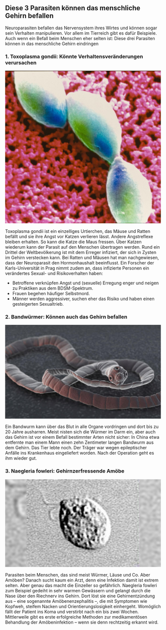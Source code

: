 ## Diese 3 Parasiten können das menschliche Gehirn befallen

Neuroparasiten befallen das Nervensystem ihres Wirtes und können sogar sein Verhalten manipulieren. Vor allem im Tierreich gibt es dafür Beispiele. Auch wenn ein Befall beim Menschen eher selten ist: Diese drei Parasiten können in das menschliche Gehirn eindringen





### 1. Toxoplasma gondii: Könnte Verhaltensveränderungen verursachen
![toxa](TOXOPLASMA-GONDII.jpg)

Toxoplasma gondii ist ein einzelliges Urtierchen, das Mäuse und Ratten befällt und sie ihre Angst vor Katzen verlieren lässt. Andere Angstreflexe bleiben erhalten. So kann die Katze die Maus fressen. Über Katzen wiederum kann der Parasit auf den Menschen übertragen werden. Rund ein Drittel der Weltbevölkerung ist mit dem Erreger infiziert, der sich in Zysten im Gehirn verstecken kann.
Bei Ratten und Mäusen hat man nachgewiesen, dass der Neuroparasit den Hormonhaushalt beeinflusst. Ein Forscher der Karls-Universität in Prag nimmt zudem an, dass infizierte Personen ein verändertes Sexual- und Risikoverhalten haben:
- Betroffene verknüpfen Angst und (sexuelle) Erregung enger und neigen zu Praktiken aus dem BDSM-Spektrum.
- Frauen begehen häufiger Selbstmord.
- Männer werden aggressiver, suchen eher das Risiko und haben einen gesteigerten Sexualtrieb.


### 2. Bandwürmer: Können auch das Gehirn befallen
![bandah](bandwurm.jpg)

Ein Bandwurm kann über das Blut in alle Organe vordringen und dort bis zu 20 Jahre ausharren. Meist nisten sich die Würmer im Darm ein, aber auch das Gehirn ist vor einem Befall bestimmter Arten nicht sicher: In China etwa entfernte man einem Mann einen zehn Zentimeter langen Bandwurm aus dem Gehirn. Das Tier lebte noch. Der Träger war wegen epileptischer Anfälle ins Krankenhaus eingeliefert worden. Nach der Operation geht es ihm wieder gut. 


### 3. Naegleria fowleri: Gehirnzerfressende Amöbe
![image](image.jpg)

Parasiten beim Menschen, das sind meist Würmer, Läuse und Co. Aber Amöben? Danach sucht kaum ein Arzt, denn eine Infektion damit ist extrem selten. Aber genau das macht die Einzeller so gefährlich.
Naegleria fowleri zum Beispiel gedeiht in sehr warmen Gewässern und gelangt durch die Nase über den Riechnerv ins Gehirn. Dort löst sie eine Gehirnentzündung aus – eine sogenannte Amöbenenzephalitis –, die mit Symptomen wie Kopfweh, steifem Nacken und Orientierungslosigkeit einhergeht. Womöglich fällt der Patient ins Koma und verstirbt nach ein bis zwei Wochen. Mittlerweile gibt es erste erfolgreiche Methoden zur medikamentösen Behandlung der Amöbeninfektion – wenn sie denn rechtzeitig erkannt wird.
